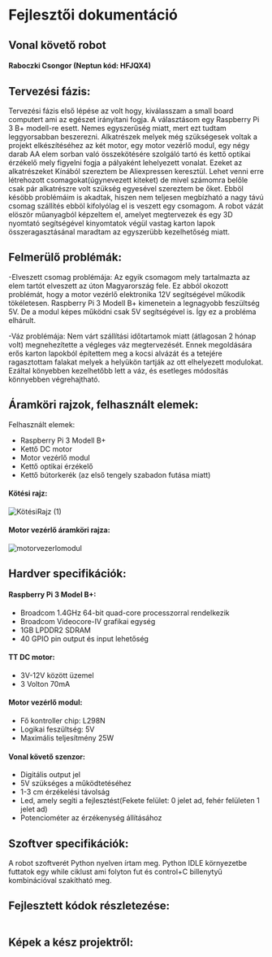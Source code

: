 # Fejlesztői dokumentáció
## Vonal követő robot
#### Raboczki Csongor (Neptun kód: HFJQX4)


## Tervezési fázis: 
Tervezési fázis első lépése az volt hogy, kiválasszam a small board computert ami az egészet irányitani fogja. 
A választásom egy Raspberry Pi 3 B+ modell-re esett. Nemes egyszerűség miatt, mert ezt tudtam leggyorsabban beszerezni. 
Alkatrészek melyek még szükségesek voltak a projekt elkészítéséhez az két motor, egy motor vezérlő modul, egy négy darab AA elem 
 sorban való összekötésére szolgáló tartó és kettő optikai érzékelő 
mely figyelni fogja a pályaként lehelyezett vonalat. Ezeket az alkatrészeket Kínából szereztem be Aliexpressen keresztül. Lehet venni erre 
létrehozott csomagokat(úgynevezett kiteket) de mivel számomra belőle csak pár alkatrészre volt szükség egyesével szereztem be őket.
Ebböl késöbb problémáim is akadtak, hiszen nem teljesen megbízható a nagy távú csomag szállítés ebböl kifolyólag el is veszett egy csomagom. A robot vázát elöször műanyagból képzeltem el, amelyet megtervezek és egy 3D nyomtató segítségével kinyomtatok végül vastag karton lapok összeragasztásánal maradtam az egyszerübb kezelhetőség miatt.

## Felmerülő problémák: 
 -Elveszett csomag problémája: Az egyik csomagom mely tartalmazta az elem tartót elveszett az úton Magyarország fele. Ez abból okozott problémát, hogy a motor vezérlő elektronika 12V segítségével műkodik tökéletesen. Raspberry Pi 3 Modell B+ kimenetein a legnagyobb feszültség 5V. De a modul képes működni csak 5V segítségével is. Így ez a probléma elhárult.
 
 -Váz problémája: Nem várt szállítási időtartamok miatt (átlagosan 2 hónap volt) megnehezítette a végleges váz megtervezését. Ennek megoldására erős karton lapokból építettem meg a kocsi alvázát és a tetejére ragasztottam falakat melyek a helyükön tartják az ott elhelyezett modulokat. Ezáltal könyebben kezelhetőbb lett a váz, és esetleges módosítás könnyebben végrehajtható.
 

## Áramköri rajzok, felhasznált elemek:

Felhasznált elemek: 
- Raspberry Pi 3 Modell B+
- Kettő DC motor
- Motor vezérlő modul
- Kettő optikai érzékelő
- Kettő bútorkerék (az első tengely szabadon futása miatt)

#### Kötési rajz:

![KötésiRajz (1)](https://user-images.githubusercontent.com/54138095/72931790-cd5f0c80-3d5e-11ea-9a2a-c68847e85022.PNG)

#### Motor vezérlő áramköri rajza:
![motorvezerlomodul](https://user-images.githubusercontent.com/54138095/72931934-0b5c3080-3d5f-11ea-92d8-66d677714a82.png)

## Hardver specifikációk:
#### Raspberry Pi 3 Model B+: 
- Broadcom 1.4GHz 64-bit quad-core processzorral rendelkezik
- Broadcom Videocore-IV grafikai egység
- 1GB LPDDR2 SDRAM
- 40 GPIO pin output és input lehetőség

#### TT DC motor:
- 3V-12V között üzemel
- 3 Volton 70mA
#### Motor vezérlő modul:
- Fő kontroller chip: L298N
- Logikai feszültség: 5V
- Maximális teljesítmény 25W

#### Vonal követő szenzor:
- Digitális output jel
- 5V szükséges a működtetéséhez
- 1-3 cm érzékelési távolság
- Led, amely segíti a fejlesztést(Fekete felület: 0 jelet ad, fehér felületen 1 jelet ad)
- Potenciométer az érzékenység állításához

## Szoftver specifikációk:
A robot szoftverét Python nyelven írtam meg. Python IDLE környezetbe futtatok egy while ciklust ami folyton fut és control+C billenytyű kombinációval szakítható meg.


## Fejlesztett kódok részletezése:
```python

```

## Képek a kész projektről:
